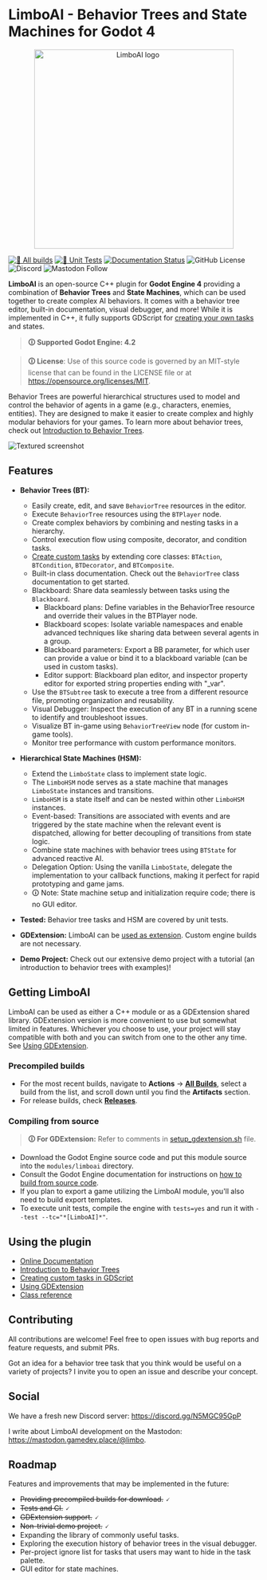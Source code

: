 # LimboAI - Behavior Trees and State Machines for Godot 4

<p align="center">
  <img src="doc/images/logo.svg" width="400" alt="LimboAI logo">
</p>

[![🔗 All builds](https://github.com/limbonaut/limboai/actions/workflows/all_builds.yml/badge.svg)](https://github.com/limbonaut/limboai/actions/workflows/all_builds.yml)
[![🔎 Unit Tests](https://github.com/limbonaut/limboai/actions/workflows/test_builds.yml/badge.svg)](https://github.com/limbonaut/limboai/actions/workflows/test_builds.yml)
[![Documentation Status](https://readthedocs.org/projects/limboai/badge/?version=latest)](https://limboai.readthedocs.io/en/latest/?badge=latest)
![GitHub License](https://img.shields.io/github/license/limbonaut/limboai)
![Discord](https://img.shields.io/discord/1185664967379267774?logo=discord&link=https%3A%2F%2Fdiscord.gg%2FN5MGC95GpP)
![Mastodon Follow](https://img.shields.io/mastodon/follow/109346796150895359?domain=https%3A%2F%2Fmastodon.gamedev.place)

**LimboAI** is an open-source C++ plugin for **Godot Engine 4** providing a combination of
**Behavior Trees** and **State Machines**, which can be used together to create complex AI behaviors.
It comes with a behavior tree editor, built-in documentation, visual debugger, and more!
While it is implemented in C++, it fully supports GDScript for [creating your own tasks](https://limboai.readthedocs.io/en/latest/getting-started/custom-tasks.html) and states.

>**🛈 Supported Godot Engine: 4.2**

>**🛈 License**: Use of this source code is governed by an MIT-style license that can be found in the LICENSE file or at https://opensource.org/licenses/MIT.

Behavior Trees are powerful hierarchical structures used to model and control the behavior of agents in a game (e.g., characters, enemies, entities). They are designed to make it easier to create complex and highly modular behaviors for your games. To learn more about behavior trees, check out [Introduction to Behavior Trees](https://limboai.readthedocs.io/en/latest/getting-started/introduction.html).

![Textured screenshot](doc/images/behavior-tree-editor-debugger.png)

## Features

- **Behavior Trees (BT):**
    - Easily create, edit, and save `BehaviorTree` resources in the editor.
    - Execute `BehaviorTree` resources using the `BTPlayer` node.
    - Create complex behaviors by combining and nesting tasks in a hierarchy.
    - Control execution flow using composite, decorator, and condition tasks.
    - [Create custom tasks](https://limboai.readthedocs.io/en/latest/getting-started/custom-tasks.html) by extending core classes: `BTAction`, `BTCondition`, `BTDecorator`, and `BTComposite`.
    - Built-in class documentation. Check out the `BehaviorTree` class documentation to get started.
    - Blackboard: Share data seamlessly between tasks using the `Blackboard`.
      - Blackboard plans: Define variables in the BehaviorTree resource and override their values in the BTPlayer node.
      - Blackboard scopes: Isolate variable namespaces and enable advanced techniques like sharing data between several agents in a group.
      - Blackboard parameters: Export a BB parameter, for which user can provide a value or bind it to a blackboard variable (can be used in custom tasks).
      - Editor support: Blackboard plan editor, and inspector property editor for exported string properties ending with "_var".
    - Use the `BTSubtree` task to execute a tree from a different resource file, promoting organization and reusability.
    - Visual Debugger: Inspect the execution of any BT in a running scene to identify and troubleshoot issues.
    - Visualize BT in-game using `BehaviorTreeView` node (for custom in-game tools).
    - Monitor tree performance with custom performance monitors.

- **Hierarchical State Machines (HSM):**
    - Extend the `LimboState` class to implement state logic.
    - The `LimboHSM` node serves as a state machine that manages `LimboState` instances and transitions.
    - `LimboHSM` is a state itself and can be nested within other `LimboHSM` instances.
    - Event-based: Transitions are associated with events and are triggered by the state machine when the relevant event is dispatched, allowing for better decoupling of transitions from state logic.
    - Combine state machines with behavior trees using `BTState` for advanced reactive AI.
    - Delegation Option: Using the vanilla `LimboState`, delegate the implementation to your callback functions, making it perfect for rapid prototyping and game jams.
    - 🛈 Note: State machine setup and initialization require code; there is no GUI editor.

- **Tested:** Behavior tree tasks and HSM are covered by unit tests.

- **GDExtension:** LimboAI can be [used as extension](https://limboai.readthedocs.io/en/latest/getting-started/gdextension.html). Custom engine builds are not necessary.

- **Demo Project:** Check out our extensive demo project with a tutorial (an introduction to behavior trees with examples)!

## Getting LimboAI

LimboAI can be used as either a C++ module or as a GDExtension shared library. GDExtension version is more convenient to use but somewhat limited in features. Whichever you choose to use, your project will stay compatible with both and you can switch from one to the other any time. See [Using GDExtension](https://limboai.readthedocs.io/en/latest/getting-started/gdextension.html).

### Precompiled builds

- For the most recent builds, navigate to **Actions** → [**All Builds**](https://github.com/limbonaut/limboai/actions/workflows/all_builds.yml), select a build from the list, and scroll down until you find the **Artifacts** section.
- For release builds, check [**Releases**](https://github.com/limbonaut/limboai/releases).

### Compiling from source

>**🛈 For GDExtension:** Refer to comments in [setup_gdextension.sh](./gdextension/setup_gdextension.sh) file.

- Download the Godot Engine source code and put this module source into the `modules/limboai` directory.
- Consult the Godot Engine documentation for instructions on [how to build from source code](https://docs.godotengine.org/en/stable/contributing/development/compiling/index.html).
- If you plan to export a game utilizing the LimboAI module, you'll also need to build export templates.
- To execute unit tests, compile the engine with `tests=yes` and run it with `--test --tc="*[LimboAI]*"`.

## Using the plugin

- [Online Documentation](https://limboai.readthedocs.io/en/latest/index.html)
- [Introduction to Behavior Trees](https://limboai.readthedocs.io/en/latest/getting-started/introduction.html)
- [Creating custom tasks in GDScript](https://limboai.readthedocs.io/en/latest/getting-started/custom-tasks.html)
- [Using GDExtension](https://limboai.readthedocs.io/en/latest/getting-started/gdextension.html)
- [Class reference](https://limboai.readthedocs.io/en/latest/getting-started/featured-classes.html)

## Contributing

All contributions are welcome! Feel free to open issues with bug reports and feature requests, and submit PRs.

Got an idea for a behavior tree task that you think would be useful on a variety of projects?
I invite you to open an issue and describe your concept.

## Social

We have a fresh new Discord server: https://discord.gg/N5MGC95GpP

I write about LimboAI development on the Mastodon: https://mastodon.gamedev.place/@limbo.

## Roadmap

Features and improvements that may be implemented in the future:
- ~~Providing precompiled builds for download.~~ 🗸
- ~~Tests and CI.~~ 🗸
- ~~GDExtension support.~~ 🗸
- ~~Non-trivial demo project.~~ 🗸
- Expanding the library of commonly useful tasks.
- Exploring the execution history of behavior trees in the visual debugger.
- Per-project ignore list for tasks that users may want to hide in the task palette.
- GUI editor for state machines.
